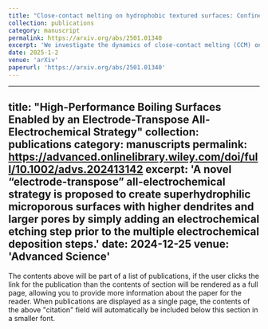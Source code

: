 ```yaml
---
title: "Close-contact melting on hydrophobic textured surfaces: Confinement and meniscus effects"
collection: publications
category: manuscript
permalink: https://arxiv.org/abs/2501.01340
excerpt: 'We investigate the dynamics of close-contact melting (CCM) on gas-trapped hydrophobic surfaces, with specific focus on the effects of geometrical confinement and the liquid-air meniscus below the liquid film.'
date: 2025-1-2
venue: 'arXiv'
paperurl: 'https://arxiv.org/abs/2501.01340'
---
```


---
title: "High-Performance Boiling Surfaces Enabled by an Electrode-Transpose All-Electrochemical Strategy"
collection: publications
category: manuscripts
permalink: https://advanced.onlinelibrary.wiley.com/doi/full/10.1002/advs.202413142
excerpt: 'A novel “electrode-transpose” all-electrochemical strategy is proposed to create superhydrophilic microporous surfaces with higher dendrites and larger pores by simply adding an electrochemical etching step prior to the multiple electrochemical deposition steps.'
date: 2024-12-25
venue: 'Advanced Science'
---

The contents above will be part of a list of publications, if the user clicks the link for the publication than the contents of section will be rendered as a full page, allowing you to provide more information about the paper for the reader. When publications are displayed as a single page, the contents of the above "citation" field will automatically be included below this section in a smaller font.
